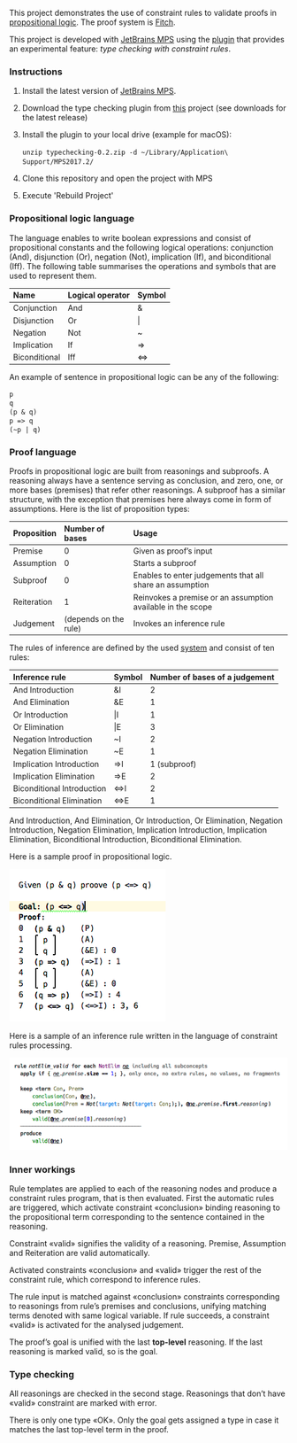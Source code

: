This project demonstrates the use of constraint rules to validate proofs in [propositional logic](http://logic.stanford.edu/intrologic/glossary/propositional_logic.html). The proof system is [Fitch](http://logic.stanford.edu/intrologic/glossary/fitch_system.html).

This project is developed with [JetBrains MPS](https://www.jetbrains.com/mps/) using the [plugin](https://github.com/fisakov/constraints-typechecking) that provides an experimental feature: *type checking with constraint rules*.

### Instructions

1. Install the latest version of [JetBrains MPS](https://www.jetbrains.com/mps/download).
2. Download the type checking plugin from [this](https://github.com/fisakov/constraints-typechecking) project (see downloads for the latest release)
3. Install the plugin to your local drive (example for macOS): 

    `unzip typechecking-0.2.zip -d ~/Library/Application\ Support/MPS2017.2/`

4. Clone this repository and open the project with MPS
5. Execute 'Rebuild Project'

### Propositional logic language

The language enables to write boolean expressions and consist of propositional constants and the following logical operations: conjunction (And), disjunction (Or), negation (Not), implication (If), and biconditional (Iff). The following table summarises the operations and symbols that are used to represent them.

| Name | Logical operator | Symbol |
|:--|:--|:--|
| Conjunction | And | & |
| Disjunction | Or | \| |
| Negation | Not | ~ |
| Implication | If | => |
| Biconditional | Iff | <=> |

An example of sentence in propositional logic can be any of the following: 
````
p
q
(p & q)
p => q
(~p | q)
````

### Proof language 

Proofs in propositional logic are built from reasonings and subproofs. A reasoning always have a sentence serving as conclusion, and zero, one, or more bases (premises) that refer other reasonings. A subproof has a similar structure, with the exception that premises here always come in form of assumptions. Here is the list of proposition types: 

| Proposition | Number of bases | Usage |
|:--|:--|:--|
| Premise | 0 | Given as proof’s input |
| Assumption | 0 | Starts a subproof |
| Subproof | 0 | Enables to enter judgements that all share an assumption |
| Reiteration | 1 | Reinvokes a premise or an assumption available in the scope |
| Judgement | (depends on the rule) | Invokes an inference rule |

The rules of inference are defined by the used [system](http://logic.stanford.edu/intrologic/glossary/fitch_system.html) and consist of ten rules: 

| Inference rule | Symbol| Number of bases of a judgement |
|:--|:--|:--|
| And Introduction | &I | 2 |
| And Elimination | &E | 1 |
| Or Introduction | \|I | 1 |
| Or Elimination | \|E | 3 |
| Negation Introduction | ~I | 2 |
| Negation Elimination | ~E | 1 |
| Implication Introduction | =>I | 1 (subproof) |
| Implication Elimination | =>E | 2 |
| Biconditional Introduction | <=>I | 2 |
| Biconditional Elimination | <=>E | 1 |

And Introduction, And Elimination, Or Introduction, Or Elimination, Negation Introduction, Negation Elimination, Implication Introduction, Implication Elimination, Biconditional Introduction, Biconditional Elimination.

Here is a sample proof in propositional logic.

![An example of proof in Fitch system](img/sample-proof.png)

Here is a sample of an inference rule written in the language of constraint rules processing.

![An example of inference rule](img/sample-rule.png)

### Inner workings

Rule templates are applied to each of the reasoning nodes and produce a constraint rules program, that is then evaluated. First the automatic rules are triggered, which activate constraint «conclusion» binding reasoning to the propositional term corresponding to the sentence contained in the reasoning. 

Constraint «valid» signifies the validity of a reasoning. Premise, Assumption and Reiteration are valid automatically.

Activated constraints «conclusion» and «valid» trigger the rest of the constraint rule, which correspond to inference rules. 

The rule input is matched against «conclusion» constraints corresponding to reasonings from rule’s premises and conclusions, unifying matching terms denoted with same logical variable. If rule succeeds, a constraint «valid» is activated for the analysed judgement. 

The proof’s goal is unified with the last **top-level** reasoning. If the last reasoning is marked valid, so is the goal.

### Type checking

All reasonings are checked in the second stage. Reasonings that don’t have «valid» constraint are marked with error. 

There is only one type «OK». Only the goal gets assigned a type in case it matches the last top-level term in the proof.
